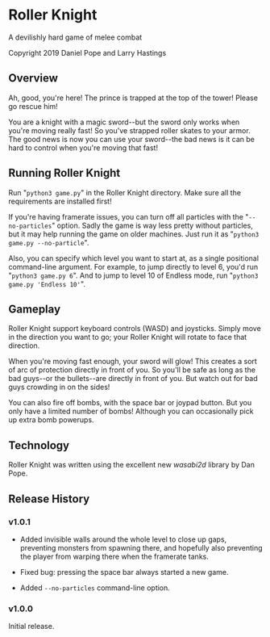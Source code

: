 # Roller Knight

A devilishly hard game of melee combat

Copyright 2019 Daniel Pope and Larry Hastings

## Overview

Ah, good, you're here!  The prince is trapped at the top of the tower!
Please go rescue him!

You are a knight with a magic sword--but the sword only works when
you're moving really fast!  So you've strapped roller skates to your
armor.  The good news is now you can use your sword--the bad news is
it can be hard to control when you're moving that fast!

## Running Roller Knight

Run "`python3 game.py`" in the Roller Knight directory.
Make sure all the requirements are installed first!

If you're having framerate issues, you can turn off all
particles with the "`--no-particles`" option.  Sadly the
game is way less pretty without particles, but it may
help running the game on older machines.  Just run it as
"`python3 game.py --no-particle`".

Also, you can specify which level you want to start at,
as a single positional command-line argument.  For example,
to jump directly to level 6, you'd run "`python3 game.py 6`".
And to jump to level 10 of Endless mode,
run "`python3 game.py 'Endless 10'`".

## Gameplay

Roller Knight support keyboard controls (WASD) and joysticks.
Simply move in the direction you want to go; your Roller Knight
will rotate to face that direction.

When you're moving fast enough, your sword will glow!  This
creates a sort of arc of protection directly in front of you.
So you'll be safe as long as the bad guys--or the bullets--are
directly in front of you.  But watch out for bad guys crowding
in on the sides!

You can also fire off bombs, with the space bar or joypad button.
But you only have a limited number of bombs!  Although you can
occasionally pick up extra bomb powerups.

## Technology

Roller Knight was written using the excellent new *wasabi2d*
library by Dan Pope.

## Release History

### v1.0.1

* Added invisible walls around the whole level to close up gaps,
  preventing monsters from spawning there, and hopefully also
  preventing the player from warping there when the framerate tanks.

* Fixed bug: pressing the space bar always started a new game.

* Added `--no-particles` command-line option.


### v1.0.0

Initial release.